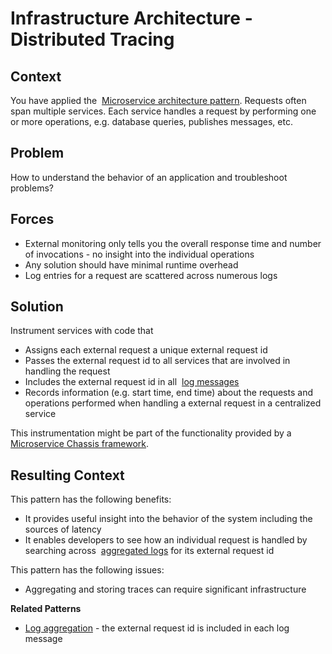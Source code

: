[comment]: [Architecture](ReadMe.MD)

Infrastructure Architecture - Distributed Tracing
===============================================

Context
-------

You have applied the  [Microservice architecture
pattern](https://microservices.io/patterns/microservices.html).
Requests often span multiple services. Each service handles a request by
performing one or more operations, e.g. database queries, publishes
messages, etc.

Problem
-------

How to understand the behavior of an application and troubleshoot problems?

Forces
------

-   External monitoring only tells you the overall response time and  number of invocations - no insight into the individual operations
-   Any solution should have minimal runtime overhead
-   Log entries for a request are scattered across numerous logs

Solution
--------

Instrument services with code that

-   Assigns each external request a unique external request id
-   Passes the external request id to all services that are involved in handling the request
-   Includes the external request id in all  [log messages](https://microservices.io/patterns/observability/application-logging.html)
-   Records information (e.g. start time, end time) about the requests and operations performed when handling a external request in a centralized service

This instrumentation might be part of the functionality provided by a 
[Microservice Chassis
framework](https://microservices.io/patterns/microservice-chassis.html).

Resulting Context
-----------------

This pattern has the following benefits:

-   It provides useful insight into the behavior of the system including the sources of latency
-   It enables developers to see how an individual request is handled by searching across  [aggregated logs](https://microservices.io/patterns/observability/application-logging.html) for its external request id

This pattern has the following issues:

-   Aggregating and storing traces can require significant infrastructure

**Related Patterns**

-   [Log aggregation](https://microservices.io/patterns/observability/application-logging.html) -
    the external request id is included in each log message



 



